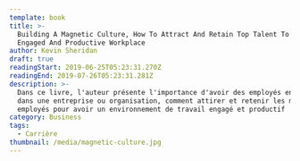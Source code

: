 ```yaml
---
template: book
title: >-
  Building A Magnetic Culture, How To Attract And Retain Top Talent To Create An
  Engaged And Productive Workplace
author: Kevin Sheridan
draft: true
readingStart: 2019-06-25T05:23:31.270Z
readingEnd: 2019-07-26T05:23:31.281Z
description: >-
  Dans ce livre, l'auteur présente l'importance d'avoir des employés engagés
  dans une entreprise ou organisation, comment attirer et retenir les meilleurs
  employés pour avoir un environnement de travail engagé et productif
category: Business
tags:
  - Carrière
thumbnail: /media/magnetic-culture.jpg
---
```


